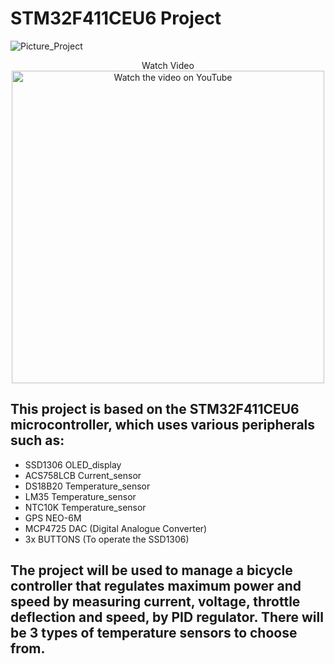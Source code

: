 # STM32F411CEU6 Project 

![Picture_Project](https://github.com/mateuszpiwowarski/Control_Ebike_Version_1_0/blob/main/ControlEbikeF4.jpg)

<p align="center">
  Watch Video
  <br>
  <a href="https://www.youtube.com/watch?v=HOc9d3G9ufM">
    <img src="https://img.youtube.com/vi/HOc9d3G9ufM/3.jpg" alt="Watch the video on YouTube" width="500"/>
  </a>
</p>

## This project is based on the STM32F411CEU6 microcontroller, which uses various peripherals such as:

* SSD1306 OLED_display
* ACS758LCB Current_sensor
* DS18B20 Temperature_sensor
* LM35 Temperature_sensor
* NTC10K Temperature_sensor
* GPS NEO-6M
* MCP4725 DAC (Digital Analogue Converter)
* 3x BUTTONS (To operate the SSD1306)
## The project will be used to manage a bicycle controller that regulates maximum power and speed by measuring current, voltage, throttle deflection and speed, by PID regulator. There will be 3 types of temperature sensors to choose from.
